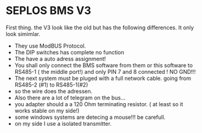 
SEPLOS BMS V3
=============

First thing. the V3 look like the old but has the following differences. It only look simimlar.

- They use ModBUS Protocol.
- The DIP switches has complete no function
- The have a auto adress assignment!
- You shall only connect the BMS software from them or this software to RS485-1 ( the middle port!) and only PIN 7 and 8 connected ! NO GND!!! 
- The next system must be pluged with a full network cable. going from RS485-2 (#1) to RS485-1(#2) 
- so the wire does the adressen.
- Also there are a lot of telegram on the bus... 
- you adapter should a a 120 Ohm terminating resistor. ( at least so it works stable on my side!)
- some windows systems are detecing a mouse!!! be carefull.
- on my side I use a isolated transmitter.

